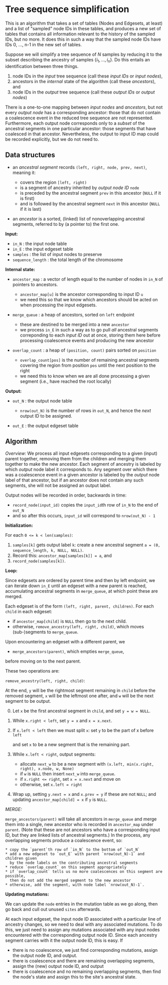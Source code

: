 # Tree sequence simplification

This is an algorithm that takes a set of tables (Nodes and Edgesets, at least)
and a list of "sampled" node IDs in these tables, and produces a new set of tables
that contains all information relevant to the history of the sampled IDs, but no more.
It does this in such a way that the sampled node IDs have IDs 0, ..., n-1 in the new set of tables.

Suppose we will simplify a tree sequence of $N$ samples
by reducing it to the subset describing the ancestry of samples
$\{i_1, \ldots, i_n\}$.
Do this entails an identification between three things.

1. node IDs in the *input* tree sequence (call these *input IDs* or *input nodes*),
2. ancestors in the *internal* state of the algorithm (call these *ancestors*), and
3. node IDs in the *output* tree sequence (call these *output IDs* or *output nodes*)

There is a one-to-one mapping between *input nodes* and *ancestors*,
but not every *output node* has a corresponding ancestor: those that do not contain a coalescence
event in the reduced tree sequence are not represented.
Furthermore, each output node corresponds only to a *subset* of the ancestral segments
in one particular ancestor: those segments that have coalesced in that ancestor.
Nevertheless, the output to input ID map could be recorded explicitly, but we do not need to.

## Data structures

- an *ancestral segment* records `(left, right, node, prev, next)`, meaning it:
    * covers the region `[left, right)`
    * is a segment of ancestry inherited by *output node ID* `node`
    * is preceded by the ancestral segment `prev` in this ancestor (`NULL` if it is first)
    * and is followed by the ancestral segment `next` in this ancestor (`NULL` if it is last)

- an *ancestor* is a sorted, (linked) list of nonoverlapping ancestral
  segments, referred to by (a pointer to) the first one.

**Input:**

- `in_N` : the input node table
- `in_E` : the input edgeset table
- `samples` : the list of input nodes to preserve
- `sequence_length` : the total length of the chromosome

**Internal state:**

- `ancestor_map` : a vector of length equal to the number of nodes in `in_N` of pointers to ancestors.
    * `ancestor_map[u]` is the ancestor corresponding to input ID `u`
    * we need this so that we know which ancestors should be acted on when processing the input edgesets.

- `merge_queue` : a heap of ancestors, sorted on `left` endpoint
    * these are destined to be merged into a new `ancestor`
    * we process `in_E` in such a way as to go pull *all* ancestral segments correponding to each *input ID* out at once,
      storing them here before processing coalescence events and producing the new ancestor

- `overlap_count` : a heap of `(position, count)` pairs sorted on `position`
    * `overlap_count[pos]` is the number of remaining ancestral segments
      covering the region from position `pos` until the next position to the right
    * we need this to know when we are all done processing a given segment 
      (i.e., have reached the root locally)

**Output:**

- `out_N` : the output node table
    * `nrow(out_N)` is the number of rows in `out_N`, and hence the *next* output ID to be assigned.

- `out_E` : the output edgeset table

## Algorithm

*Overview:*
We process all input edgesets corresponding to a given (input) parent together,
removing them from the children and merging them together to make the new ancestor.
Each segment of ancestry is labeled by which *output* node label it corresponds to.
Any segment over which there was a coalescence event in a given ancestor
is labeled by the *output* node label of that ancestor,
but if an ancestor does not contain any such segments,
she will not be assigned an output label.

Output nodes will be recorded in order, backwards in time:

* `record_node(input_id)` copies the `input_id`th row of `in_N` to the end of `out_N`
* and so after this occurs, `input_id` will correspond to `nrow(out_N) - 1`


**Initialization:**

For each `0 <= k < len(samples)`:

1. `samples[k]` gets output label `k`: 
    create a new ancestral segment `a = (0, sequence_length, k, NULL, NULL)`.
2. Record this: `ancestor_map[samples[k]] = a`, and
3. `record_node(samples[k])`.


**Loop:**

Since edgesets are ordered by parent time and then by left endpoint,
we can iterate down `in_E` until an edgeset with a new parent is reached,
accumulating ancestral segments in `merge_queue`,
at which point these are merged.

Each edgeset is of the form `(left, right, parent, children)`.
For each `child` in each edgeset:

- if `ancestor_map[child]` is `NULL` then go to the next child.
- otherwise, `remove_ancestry(left, right, child)`, which moves (sub-)segments to `merge_queue`.

Upon encountering an edgeset with a different parent, we

- `merge_ancestors(parent)`, which empties `merge_queue`,

before moving on to the next parent.

These two operations are:

`remove_ancestry(left, right, child)`:

At the end, `y` will be the rightmost segment remaining in `child` before the removed segment,
`x` will be the leftmost one after, and `w` will be the next segment to be output.

0. Let `x` be the first ancestral segment in `child`, and set `y = w = NULL`.

1. While `x.right < left`, set `y = x` and `x = x.next`.

2. If `x.left < left` then we must split `x`: set `y` to be the part of x before `left`

    and set `x` to be a new segment that is the remaining part.
3. While `x.left < right`, output segments:

    * allocate `next_w` to be a new segment with `(x.left, min(x.right, right), x.node, w, None)`
    * if `w` is `NULL` then insert `next_w` into `merge_queue`.
    * if `x.right <= right`, set `x = x.next` and move on
    * otherwise, set `x.left = right`

4. Wrap up, setting `y.next = x` and `x.prev = y` if these are not `NULL`;
    and updating `ancestor_map[child] = x` if `y` is `NULL`.


*MERGE:* 

`merge_ancestors(parent)` will take all ancestors in `merge_queue`
and merge them into a single, new ancestor who is recorded in `ancestor_map` under `parent`.
(Note that these are not ancestors who have a corresponding input ID,
but they are linked lists of ancestral segments.)
In the process, any overlapping segments produce a coalescence event, so:

    * copy the `parent`th row of `in_N` to the bottom of `out_N`
    * add a new edgeset to `out_E` with parent `nrow(out_N)-1` and children given
      by the node labels on the contributing ancestral segments
    * reduce `overlap_count` on this segment appropriately
    * if `overlap_count` tells us no more coalescences on this segment are possible,
      then do not add the merged segment to the new ancestor
    * otherwise, add the segment, with node label `nrow(out_N)-1`.


**Updating mutations:**

We can update the `node` entries in the mutation table as we go along, then go back and cull out unused `sites` afterwards.

At each input edgeset, the input node ID associated with a particular line of ancestry changes,
so we need to deal with any associated mutations.  To do this, we just need to assign any mutations associated
with any input nodes encountered with the corresponding output node ID.  Since each ancestry
segment carries with it the output node ID, this is easy.
If
- there is no coalescence, we just find corresponding mutations, assign the output node ID, and output.
- there is coalescence and there are remaining overlapping segments, assign the (new) output node ID, and output
- there is coalescence and no remaining overlapping segments, then find the node's state and assign this to the site's ancestral state.

